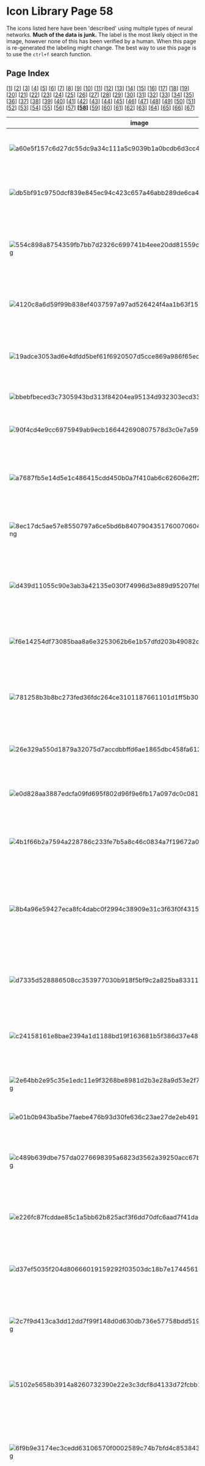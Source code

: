 # Icon Library Page 58

The icons listed here have been 'described' using multiple types of neural networks. **Much of the data is junk.** The label is the most likely object in the image, however none of this has been verified by a human. When this page is re-generated the labeling might change.
The best way to use this page is to use the `ctrl+f` search function.

## Page Index

[[1](/toyo/icons/icon_library_page_01.md)] [[2](/toyo/icons/icon_library_page_02.md)] [[3](/toyo/icons/icon_library_page_03.md)] [[4](/toyo/icons/icon_library_page_04.md)] [[5](/toyo/icons/icon_library_page_05.md)] [[6](/toyo/icons/icon_library_page_06.md)] [[7](/toyo/icons/icon_library_page_07.md)] [[8](/toyo/icons/icon_library_page_08.md)] [[9](/toyo/icons/icon_library_page_09.md)] [[10](/toyo/icons/icon_library_page_10.md)] [[11](/toyo/icons/icon_library_page_11.md)] [[12](/toyo/icons/icon_library_page_12.md)] [[13](/toyo/icons/icon_library_page_13.md)] [[14](/toyo/icons/icon_library_page_14.md)] [[15](/toyo/icons/icon_library_page_15.md)] [[16](/toyo/icons/icon_library_page_16.md)] [[17](/toyo/icons/icon_library_page_17.md)] [[18](/toyo/icons/icon_library_page_18.md)] [[19](/toyo/icons/icon_library_page_19.md)] [[20](/toyo/icons/icon_library_page_20.md)] [[21](/toyo/icons/icon_library_page_21.md)] [[22](/toyo/icons/icon_library_page_22.md)] [[23](/toyo/icons/icon_library_page_23.md)] [[24](/toyo/icons/icon_library_page_24.md)] [[25](/toyo/icons/icon_library_page_25.md)] [[26](/toyo/icons/icon_library_page_26.md)] [[27](/toyo/icons/icon_library_page_27.md)] [[28](/toyo/icons/icon_library_page_28.md)] [[29](/toyo/icons/icon_library_page_29.md)] [[30](/toyo/icons/icon_library_page_30.md)] [[31](/toyo/icons/icon_library_page_31.md)] [[32](/toyo/icons/icon_library_page_32.md)] [[33](/toyo/icons/icon_library_page_33.md)] [[34](/toyo/icons/icon_library_page_34.md)] [[35](/toyo/icons/icon_library_page_35.md)] [[36](/toyo/icons/icon_library_page_36.md)] [[37](/toyo/icons/icon_library_page_37.md)] [[38](/toyo/icons/icon_library_page_38.md)] [[39](/toyo/icons/icon_library_page_39.md)] [[40](/toyo/icons/icon_library_page_40.md)] [[41](/toyo/icons/icon_library_page_41.md)] [[42](/toyo/icons/icon_library_page_42.md)] [[43](/toyo/icons/icon_library_page_43.md)] [[44](/toyo/icons/icon_library_page_44.md)] [[45](/toyo/icons/icon_library_page_45.md)] [[46](/toyo/icons/icon_library_page_46.md)] [[47](/toyo/icons/icon_library_page_47.md)] [[48](/toyo/icons/icon_library_page_48.md)] [[49](/toyo/icons/icon_library_page_49.md)] [[50](/toyo/icons/icon_library_page_50.md)] [[51](/toyo/icons/icon_library_page_51.md)] [[52](/toyo/icons/icon_library_page_52.md)] [[53](/toyo/icons/icon_library_page_53.md)] [[54](/toyo/icons/icon_library_page_54.md)] [[55](/toyo/icons/icon_library_page_55.md)] [[56](/toyo/icons/icon_library_page_56.md)] [[57](/toyo/icons/icon_library_page_57.md)] **[[58](/toyo/icons/icon_library_page_58.md)]** [[59](/toyo/icons/icon_library_page_59.md)] [[60](/toyo/icons/icon_library_page_60.md)] [[61](/toyo/icons/icon_library_page_61.md)] [[62](/toyo/icons/icon_library_page_62.md)] [[63](/toyo/icons/icon_library_page_63.md)] [[64](/toyo/icons/icon_library_page_64.md)] [[65](/toyo/icons/icon_library_page_65.md)] [[66](/toyo/icons/icon_library_page_66.md)] [[67](/toyo/icons/icon_library_page_67.md)] 

| image | labels |
| - | - |
| ![a60e5f157c6d27dc55dc9a34c111a5c9039b1a0bcdb6d3cc4145ce64ba1b40ec.png](/img/icons/a60e5f157c6d27dc55dc9a34c111a5c9039b1a0bcdb6d3cc4145ce64ba1b40ec.png) | person, chain saw, chainsaw, clog, oil filter, whistle, chain saw, chainsaw |
| ![db5bf91c9750dcf839e845ec94c423c657a46abb289de6ca40429f197d4108f4.png](/img/icons/db5bf91c9750dcf839e845ec94c423c657a46abb289de6ca40429f197d4108f4.png) | dog, packet, analog clock, digital watch, pill bottle, panpipe, pandean pipe, syrinx |
| ![554c898a8754359fb7bb7d2326c699741b4eee20dd81559cf77bb29dfbb0192e.png](/img/icons/554c898a8754359fb7bb7d2326c699741b4eee20dd81559cf77bb29dfbb0192e.png) | dog, chain saw, chainsaw, chain saw, whistle, chain saw, thresher, thrasher, threshing machine |
| ![4120c8a6d59f99b838ef4037597a97ad526424f4aa1b63f15449226939f68c98.png](/img/icons/4120c8a6d59f99b838ef4037597a97ad526424f4aa1b63f15449226939f68c98.png) | person, packet, nipple, eggnog, Band Aid, letter opener, paper knife, paperknife |
| ![19adce3053ad6e4dfdd5bef61f6920507d5cce869a986f65ec6b0a055e784343.png](/img/icons/19adce3053ad6e4dfdd5bef61f6920507d5cce869a986f65ec6b0a055e784343.png) | person, assault rifle, assault gun, pick, milk can, spatula, cleaver, meat cleaver, chopper |
| ![bbebfbeced3c7305943bd313f84204ea95134d932303ecd330dee55730ed53fd.png](/img/icons/bbebfbeced3c7305943bd313f84204ea95134d932303ecd330dee55730ed53fd.png) | person, ski, ski, binder, binder, buckle |
| ![90f4cd4e9cc6975949ab9ecb166442690807578d3c0e7a59169c4a38a16fbf84.png](/img/icons/90f4cd4e9cc6975949ab9ecb166442690807578d3c0e7a59169c4a38a16fbf84.png) | person, Band Aid, Band Aid, digital clock, digital clock, Band Aid |
| ![a7687fb5e14d5e1c486415cdd450b0a7f410ab6c62606e2ff23697146a6d12f2.png](/img/icons/a7687fb5e14d5e1c486415cdd450b0a7f410ab6c62606e2ff23697146a6d12f2.png) | person, jersey, T-shirt, tee shirt, chain saw, ocarina, Windsor tie, pick, plectrum, plectron |
| ![8ec17dc5ae57e8550797a6ce5bd6b8407904351760070604118323490e68be45.png](/img/icons/8ec17dc5ae57e8550797a6ce5bd6b8407904351760070604118323490e68be45.png) | person, ocarina, sweet potato, ocarina, tobacco shop, ocarina, bearskin, busby, shako |
| ![d439d11055c90e3ab3a42135e030f74996d3e889d95207febb5f5ef644db041e.png](/img/icons/d439d11055c90e3ab3a42135e030f74996d3e889d95207febb5f5ef644db041e.png) | person, pick, plectrum, plectron, Windsor tie, panpipe, Windsor tie, bearskin, busby, shako |
| ![f6e14254df73085baa8a6e3253062b6e1b57dfd203b49082dce18e6424f70219.png](/img/icons/f6e14254df73085baa8a6e3253062b6e1b57dfd203b49082dce18e6424f70219.png) | person, Windsor tie, Windsor tie, ocarina, Windsor tie, bearskin, busby, shako |
| ![781258b3b8bc273fed36fdc264ce3101187661101d1ff5b302cc2608d316bf10.png](/img/icons/781258b3b8bc273fed36fdc264ce3101187661101d1ff5b302cc2608d316bf10.png) | person, panpipe, pandean pipe, syrinx, maraca, panpipe, ocarina, bearskin, busby, shako |
| ![26e329a550d1879a32075d7accdbbffd6ae1865dbc458fa612f47d3fbc4104d8.png](/img/icons/26e329a550d1879a32075d7accdbbffd6ae1865dbc458fa612f47d3fbc4104d8.png) | person, Windsor tie, pick, panpipe, neck brace, bearskin, busby, shako |
| ![e0d828aa3887edcfa09fd695f802d96f9e6fb17a097dc0c08144c6456f4d3d88.png](/img/icons/e0d828aa3887edcfa09fd695f802d96f9e6fb17a097dc0c08144c6456f4d3d88.png) | sun, chain saw, chainsaw, maraca, maraca, chain saw, screen, CRT screen |
| ![4b1f66b2a7594a228786c233fe7b5a8c46c0834a7f19672a0f8efce0cac46ac8.png](/img/icons/4b1f66b2a7594a228786c233fe7b5a8c46c0834a7f19672a0f8efce0cac46ac8.png) | tree, plunger, plumber's helper, plunger, plunger, plunger, pinwheel |
| ![8b4a96e59427eca8fc4dabc0f2994c38909e31c3f63f0f431509be16be7ed53d.png](/img/icons/8b4a96e59427eca8fc4dabc0f2994c38909e31c3f63f0f431509be16be7ed53d.png) | phone, hand-held computer, hand-held microcomputer, hand-held computer, screen, nipple, hand-held computer, hand-held microcomputer |
| ![d7335d528886508cc353977030b918f5bf9c2a825ba83311aea7aa13ff26bbe0.png](/img/icons/d7335d528886508cc353977030b918f5bf9c2a825ba83311aea7aa13ff26bbe0.png) | person, bolo tie, bolo, bola tie, bola, barometer, rock beauty, fox squirrel, stopwatch, stop watch |
| ![c24158161e8bae2394a1d1188bd19f163681b5f386d37e488ff8f19b65518827.png](/img/icons/c24158161e8bae2394a1d1188bd19f163681b5f386d37e488ff8f19b65518827.png) | person, ocarina, sweet potato, nipple, ocarina, ocarina, ballpoint, ballpoint pen, ballpen, Biro |
| ![2e64bb2e95c35e1edc11e9f3268be8981d2b3e28a9d53e2f7814d54de938ba4c.png](/img/icons/2e64bb2e95c35e1edc11e9f3268be8981d2b3e28a9d53e2f7814d54de938ba4c.png) | person, power drill, screen, power drill, knee pad, bearskin, busby, shako |
| ![e01b0b943ba5be7faebe476b93d30fe636c23ae27de2eb4914648519b4f58692.png](/img/icons/e01b0b943ba5be7faebe476b93d30fe636c23ae27de2eb4914648519b4f58692.png) | person, packet, packet, throne, throne, packet |
| ![c489b639dbe757da0276698395a6823d3562a39250acc67b0f0c5718ad9c85df.png](/img/icons/c489b639dbe757da0276698395a6823d3562a39250acc67b0f0c5718ad9c85df.png) | person, plunger, plumber's helper, nipple, can opener, plunger, letter opener, paper knife, paperknife |
| ![e226fc87fcddae85c1a5bb62b825acf3f6dd70dfc6aad7f41da074611c886cb6.png](/img/icons/e226fc87fcddae85c1a5bb62b825acf3f6dd70dfc6aad7f41da074611c886cb6.png) | tree, pot, flowerpot, digital clock, guillotine, panpipe, pick, plectrum, plectron |
| ![d37ef5035f204d80666019159292f03503dc18b7e17445618f45f73d54c3fd76.png](/img/icons/d37ef5035f204d80666019159292f03503dc18b7e17445618f45f73d54c3fd76.png) | sun, panpipe, pandean pipe, syrinx, panpipe, whistle, whistle, rock beauty, Holocanthus tricolor |
| ![2c7f9d413ca3dd12dd7f99f148d0d630db736e57758bdd5192de66637730c7a9.png](/img/icons/2c7f9d413ca3dd12dd7f99f148d0d630db736e57758bdd5192de66637730c7a9.png) | person, pick, plectrum, plectron, book jacket, panpipe, screw, panpipe, pandean pipe, syrinx |
| ![5102e5658b3914a8260732390e22e3c3dcf8d4133d72fcbb1ef1e6a2dea91e4d.png](/img/icons/5102e5658b3914a8260732390e22e3c3dcf8d4133d72fcbb1ef1e6a2dea91e4d.png) | person, analog clock, nipple, hourglass, safety pin, book jacket, dust cover, dust jacket, dust wrapper |
| ![6f9b9e3174ec3cedd63106570f0002589c74b7bfd4c853843c0779348e4b1d6a.png](/img/icons/6f9b9e3174ec3cedd63106570f0002589c74b7bfd4c853843c0779348e4b1d6a.png) | person, remote control, remote, cassette player, space heater, space heater, hand-held computer, hand-held microcomputer |
| ![10ae39db173b6eac3477b804663687f22c0427c600977bbd01c4fb06caab91d7.png](/img/icons/10ae39db173b6eac3477b804663687f22c0427c600977bbd01c4fb06caab91d7.png) | person, sunscreen, sunblock, sun blocker, analog clock, corn, pill bottle, sunscreen, sunblock, sun blocker |
| ![0af040cf9f8b713e72fe55fda13ad4b9235768998bc219d1201ffdf9b0d63447.png](/img/icons/0af040cf9f8b713e72fe55fda13ad4b9235768998bc219d1201ffdf9b0d63447.png) | tree, chain saw, chainsaw, digital watch, thresher, whistle, knot |
| ![8ae1f9ed9ba9530909f4c4eb409aa286f10cf1f7edea983bc7faf332a860d344.png](/img/icons/8ae1f9ed9ba9530909f4c4eb409aa286f10cf1f7edea983bc7faf332a860d344.png) | tree, thresher, thrasher, threshing machine, combination lock, thresher, maraca, stopwatch, stop watch |
| ![ab21d23798053ee1cba29dfa6f2e444b03e83013a29b88d1a09f4cf3ee728cce.png](/img/icons/ab21d23798053ee1cba29dfa6f2e444b03e83013a29b88d1a09f4cf3ee728cce.png) | person, shovel, plunger, spatula, whistle, stopwatch, stop watch |
| ![3d3fbe674af8d4c4465a408d38ff2fa96f9c7ae13784607eef52e05dfe59194b.png](/img/icons/3d3fbe674af8d4c4465a408d38ff2fa96f9c7ae13784607eef52e05dfe59194b.png) | person, chain saw, chainsaw, sunscreen, digital clock, whistle, whistle |
| ![0e44e5d99c85215ed82cde66623f998f48c35e5a397b928d79015a92ee41b17e.png](/img/icons/0e44e5d99c85215ed82cde66623f998f48c35e5a397b928d79015a92ee41b17e.png) | person, ski, combination lock, analog clock, analog clock, oboe, hautboy, hautbois |
| ![9703bb920ece59ffa964b241c4595b52dc2d169bd48e0256399d3f88b2e69285.png](/img/icons/9703bb920ece59ffa964b241c4595b52dc2d169bd48e0256399d3f88b2e69285.png) | person, cleaver, meat cleaver, chopper, book jacket, digital clock, rock beauty, lighter, light, igniter, ignitor |
| ![15f167d595f24e6266089f8053cef06f78042d9e163a4d2898c42dd5e173cd24.png](/img/icons/15f167d595f24e6266089f8053cef06f78042d9e163a4d2898c42dd5e173cd24.png) | person, cleaver, meat cleaver, chopper, sunscreen, spatula, whistle, chain saw, chainsaw |
| ![0122a7a2ee4b488916b1e59f8772db7d86533943fa595fa3d5f1f1010de3f4e9.png](/img/icons/0122a7a2ee4b488916b1e59f8772db7d86533943fa595fa3d5f1f1010de3f4e9.png) | person, slot, one-armed bandit, slot, sunscreen, whistle, whistle |
| ![4ee3c74fe0369076ff4596746a07a0e3057464c1c4d7838602c34a6ab5528c26.png](/img/icons/4ee3c74fe0369076ff4596746a07a0e3057464c1c4d7838602c34a6ab5528c26.png) | spaceship, ski, whistle, shopping basket, whistle, chain saw, chainsaw |
| ![073932916bfb08d27cf39f362a15b04f759e032576fec836ba53943db495eaf9.png](/img/icons/073932916bfb08d27cf39f362a15b04f759e032576fec836ba53943db495eaf9.png) | person, packet, sunscreen, hand-held computer, combination lock, slide rule, slipstick |
| ![c98a21e3c14083dc595535d7981c78a1c44de11fe483d233f24baadc94344e43.png](/img/icons/c98a21e3c14083dc595535d7981c78a1c44de11fe483d233f24baadc94344e43.png) | person, pick, plectrum, plectron, analog clock, spotlight, table lamp, shield, buckler |
| ![1dd7927631689b1fa1123851c2276335fe3e26e1ad89be1252ae79635bf27eae.png](/img/icons/1dd7927631689b1fa1123851c2276335fe3e26e1ad89be1252ae79635bf27eae.png) | phone, hair spray, web site, binder, binder, safety pin |
| ![c982e8acf2b04fb6c0c5305b9ca4b2c90e9a9c33e5e07fc1832bc91a41a28c88.png](/img/icons/c982e8acf2b04fb6c0c5305b9ca4b2c90e9a9c33e5e07fc1832bc91a41a28c88.png) | person, thresher, thrasher, threshing machine, Band Aid, candle, plunger, nipple |
| ![cd80e0c0e9e2b9c502c47536bb68d1a361a8b312df5cfac2e7c034e9f19f46a1.png](/img/icons/cd80e0c0e9e2b9c502c47536bb68d1a361a8b312df5cfac2e7c034e9f19f46a1.png) | phone, plunger, plumber's helper, binder, milk can, plunger, analog clock |
| ![b074e565b9181caac28d0caad55ea1bc49279e3af6d06f451ea4b1e0338a5862.png](/img/icons/b074e565b9181caac28d0caad55ea1bc49279e3af6d06f451ea4b1e0338a5862.png) | person, chain saw, chainsaw, spatula, Band Aid, cleaver, stopwatch, stop watch |
| ![3b3cb58f7c3f7bf655c68974c5e95c774d28c545cd5f6d220b3d6393d94d48bf.png](/img/icons/3b3cb58f7c3f7bf655c68974c5e95c774d28c545cd5f6d220b3d6393d94d48bf.png) | person, chain saw, chainsaw, panpipe, corkscrew, whistle, pick, plectrum, plectron |
| ![870d202e8f3698da302734184c0fc4462e4f93bd8775dcc2c081604967e0e9f3.png](/img/icons/870d202e8f3698da302734184c0fc4462e4f93bd8775dcc2c081604967e0e9f3.png) | person, pick, plectrum, plectron, spatula, chime, digital clock, safety pin |
| ![d2150a505f06bc2f39cba74db8f6c9a5704a925599708bc93faffd0bdb6438f2.png](/img/icons/d2150a505f06bc2f39cba74db8f6c9a5704a925599708bc93faffd0bdb6438f2.png) | person, sunscreen, sunblock, sun blocker, analog clock, ocarina, pill bottle, stopwatch, stop watch |
| ![bb2201a641cf6647816213553075355cc8711244bc18dc721d356aed8e929284.png](/img/icons/bb2201a641cf6647816213553075355cc8711244bc18dc721d356aed8e929284.png) | tree, lotion, Band Aid, lotion, lotion, hair spray |
| ![2c03f20df08b1418f52150e7c78c9c9d1ef3aeddeb8f0ba82a060f61a92b15c8.png](/img/icons/2c03f20df08b1418f52150e7c78c9c9d1ef3aeddeb8f0ba82a060f61a92b15c8.png) | cat, switch, electric switch, electrical switch, scoreboard, analog clock, analog clock, pick, plectrum, plectron |
| ![7f8de32da067ae53d388781685121006b4b1272811a55817e96f46e7ce066e5b.png](/img/icons/7f8de32da067ae53d388781685121006b4b1272811a55817e96f46e7ce066e5b.png) | dog, maraca, throne, hourglass, panpipe, panpipe, pandean pipe, syrinx |
| ![577bc03f11d1445cd5c0461a587276fce2227bb5849709f018c13a36db490cdb.png](/img/icons/577bc03f11d1445cd5c0461a587276fce2227bb5849709f018c13a36db490cdb.png) | person, fox squirrel, eastern fox squirrel, Sciurus niger, cleaver, analog clock, milk can, milk can |
| ![148afa3e6c16f55804e5f7db81621af17c75ad4dbb17a64b2db63529f9dae672.png](/img/icons/148afa3e6c16f55804e5f7db81621af17c75ad4dbb17a64b2db63529f9dae672.png) | sun, packet, ocarina, ocarina, spotted salamander, gong, tam-tam |
| ![1769b77319e0403508378996980fb4438c47ef79d86e47da61222e62275ac350.png](/img/icons/1769b77319e0403508378996980fb4438c47ef79d86e47da61222e62275ac350.png) | person, packet, lotion, pill bottle, nipple, milk can |
| ![42a40abbd5a8a95a6fd03e03865fe8b20358d461cb82709e6ab4d468d72211c8.png](/img/icons/42a40abbd5a8a95a6fd03e03865fe8b20358d461cb82709e6ab4d468d72211c8.png) | dog, analog clock, tobacco shop, digital clock, Windsor tie, golden retriever |
| ![552c6928c2ffd4357f0a383f089f1060305738757e6b365f47a44c0f1781b485.png](/img/icons/552c6928c2ffd4357f0a383f089f1060305738757e6b365f47a44c0f1781b485.png) | cat, packet, packet, oil filter, ocarina, book jacket, dust cover, dust jacket, dust wrapper |
| ![871b8703188068e4cfa9b6569a9795e687d3c3cac4e71505c4c8e0260d81acd7.png](/img/icons/871b8703188068e4cfa9b6569a9795e687d3c3cac4e71505c4c8e0260d81acd7.png) | cat, chiffonier, commode, chiffonier, chiffonier, ocarina, panpipe, pandean pipe, syrinx |
| ![032d9cf72db8209b98adc8c84c13e3f1daa8d488e3729eeb93b443f4ad32196a.png](/img/icons/032d9cf72db8209b98adc8c84c13e3f1daa8d488e3729eeb93b443f4ad32196a.png) | person, maraca, wall clock, sunscreen, nipple, book jacket, dust cover, dust jacket, dust wrapper |
| ![98c129eabc80027d6d828f5a4d3f2e403620f19d0fcff66eaeeb6822d3043a9e.png](/img/icons/98c129eabc80027d6d828f5a4d3f2e403620f19d0fcff66eaeeb6822d3043a9e.png) | person, hair spray, lipstick, whistle, whistle, plunger, plumber's helper |
| ![8c218f7396f25f02fb8e40b32f1bba338a1e30698968ef506e00b5d05e7e4f0b.png](/img/icons/8c218f7396f25f02fb8e40b32f1bba338a1e30698968ef506e00b5d05e7e4f0b.png) | person, thresher, thrasher, threshing machine, safety pin, tobacco shop, whistle, pick, plectrum, plectron |
| ![8885d61e28b02fec5d8262df1cea7abd80ea81c29f801dad017e40d01fb7f556.png](/img/icons/8885d61e28b02fec5d8262df1cea7abd80ea81c29f801dad017e40d01fb7f556.png) | person, packet, sunscreen, maze, sunscreen, panpipe, pandean pipe, syrinx |
| ![4f7b4790c351c7b5eddf54683863244a077471c3e8d1c2d4b848f73f1e8a807c.png](/img/icons/4f7b4790c351c7b5eddf54683863244a077471c3e8d1c2d4b848f73f1e8a807c.png) | person, analog clock, sunscreen, hourglass, sunscreen, sunscreen, sunblock, sun blocker |
| ![397065c6dd428e5bd147b74331aa692b48a64416bf7ca4dff515adfd0b4a3e11.png](/img/icons/397065c6dd428e5bd147b74331aa692b48a64416bf7ca4dff515adfd0b4a3e11.png) | person, thresher, thrasher, threshing machine, switch, sunscreen, whistle, jersey, T-shirt, tee shirt |
| ![021b2aff012171b4ce855762768725f5e3d7b9540cfcc2d7c460210a728d42dd.png](/img/icons/021b2aff012171b4ce855762768725f5e3d7b9540cfcc2d7c460210a728d42dd.png) | tree, packet, cassette, stopwatch, knee pad, ocarina, sweet potato |
| ![eb7b667cce714fdc6035c5a014a714be56f8f24db8c9b8e68cb489d334803707.png](/img/icons/eb7b667cce714fdc6035c5a014a714be56f8f24db8c9b8e68cb489d334803707.png) | person, cleaver, meat cleaver, chopper, screw, digital clock, can opener, chain saw, chainsaw |
| ![274977a82d4e185cf65413287e2a87df9666f725d16272060defb4c09b3bbe72.png](/img/icons/274977a82d4e185cf65413287e2a87df9666f725d16272060defb4c09b3bbe72.png) | person, stopwatch, stop watch, wall clock, wall clock, nipple, stopwatch, stop watch |
| ![2575d675efc1dc9bdda658315029662488d1c144a254c9c13c555be74a184207.png](/img/icons/2575d675efc1dc9bdda658315029662488d1c144a254c9c13c555be74a184207.png) | person, stopwatch, stop watch, packet, stopwatch, stopwatch, pick, plectrum, plectron |
| ![9165cd1ae0007bda1990438079c7219593b905b59285e0784b759d8f80867b7c.png](/img/icons/9165cd1ae0007bda1990438079c7219593b905b59285e0784b759d8f80867b7c.png) | person, packet, sunscreen, candle, whiskey jug, pick, plectrum, plectron |
| ![c76ea4df32aada82ee68751c73f3a62fe122233db61a39338642c12985339228.png](/img/icons/c76ea4df32aada82ee68751c73f3a62fe122233db61a39338642c12985339228.png) | person, chain saw, chainsaw, oil filter, power drill, oil filter, jersey, T-shirt, tee shirt |
| ![8b82f48bb9201f1d9c1190feeb1f3a310bca92750c47516f7e2f536d5bd6369f.png](/img/icons/8b82f48bb9201f1d9c1190feeb1f3a310bca92750c47516f7e2f536d5bd6369f.png) | cat, remote control, remote, bolo tie, espresso maker, bearskin, chain saw, chainsaw |
| ![60c2140456ef8c646e1923a5fa92b475862f58f7369db1c2acd73f842c8d08ab.png](/img/icons/60c2140456ef8c646e1923a5fa92b475862f58f7369db1c2acd73f842c8d08ab.png) | cat, punching bag, punch bag, punching ball, punchball, hourglass, digital clock, bearskin, stopwatch, stop watch |
| ![ffb0b354855c072d83fcaf80d129f830795aca43f5b1dd32ecd98674f4dc725d.png](/img/icons/ffb0b354855c072d83fcaf80d129f830795aca43f5b1dd32ecd98674f4dc725d.png) | sun, thresher, thrasher, threshing machine, maraca, thresher, whistle, chain saw, chainsaw |
| ![636eaae24e53c2b3e52549bf4d95235d0c836f340cd4d7714c5996cd57dcd577.png](/img/icons/636eaae24e53c2b3e52549bf4d95235d0c836f340cd4d7714c5996cd57dcd577.png) | phone, plunger, plumber's helper, plunger, switch, plunger, plunger, plumber's helper |
| ![e060539d9cb5493b5712fb96ff7ecac8c62e0c65b2613b411b6f1ac91ba12a9b.png](/img/icons/e060539d9cb5493b5712fb96ff7ecac8c62e0c65b2613b411b6f1ac91ba12a9b.png) | car, moving van, combination lock, digital clock, lotion, hand-held computer, hand-held microcomputer |
| ![1040f98d84b2e26c288dd1578a2f7efdb6509e78794679d0f3618175efe2afb1.png](/img/icons/1040f98d84b2e26c288dd1578a2f7efdb6509e78794679d0f3618175efe2afb1.png) | person, hand-held computer, hand-held microcomputer, scale, digital clock, harmonica, hand-held computer, hand-held microcomputer |
| ![bc253d5869ad2c307aded3aeb7b494408ad11e1ea7544adc87ee6fb8c5798c3d.png](/img/icons/bc253d5869ad2c307aded3aeb7b494408ad11e1ea7544adc87ee6fb8c5798c3d.png) | person, analog clock, loupe, loupe, maraca, whistle |
| ![935d1508c4a9d7c3556700dc033e952481d84666ff304dab7d44a9247cde60a8.png](/img/icons/935d1508c4a9d7c3556700dc033e952481d84666ff304dab7d44a9247cde60a8.png) | person, cassette, Band Aid, ocarina, ocarina, comic book |
| ![ec30bdc4c7a2d61fdf529e6ee368217576c2abd0fed6ec65b5210c6ba2f82c08.png](/img/icons/ec30bdc4c7a2d61fdf529e6ee368217576c2abd0fed6ec65b5210c6ba2f82c08.png) | dog, packet, chain saw, bearskin, chain saw, chain saw, chainsaw |
| ![ec99fb6284911a94d6ab6daa272d1219b09e523e9d971add07634e6321812d17.png](/img/icons/ec99fb6284911a94d6ab6daa272d1219b09e523e9d971add07634e6321812d17.png) | person, sunscreen, sunblock, sun blocker, nipple, sunscreen, ocarina, face powder |
| ![bd53347bb18bdee490db95506e2d80f83445bb52a3a41515d3375333cc5447a2.png](/img/icons/bd53347bb18bdee490db95506e2d80f83445bb52a3a41515d3375333cc5447a2.png) | person, ocarina, sweet potato, Windsor tie, ocarina, chow, jersey, T-shirt, tee shirt |
| ![9ed884880bb326dcb2341ee94bc77f5924dc1f3bee6c987d238aa13a9a45e7bf.png](/img/icons/9ed884880bb326dcb2341ee94bc77f5924dc1f3bee6c987d238aa13a9a45e7bf.png) | person, ocarina, sweet potato, pick, ocarina, magnetic compass, comic book |
| ![c408e65e26fd60ed837d8f34ece0fa7540f0ea661954aa5a6612999c9959d4b7.png](/img/icons/c408e65e26fd60ed837d8f34ece0fa7540f0ea661954aa5a6612999c9959d4b7.png) | person, hair spray, lotion, lotion, whistle, nipple |
| ![3223e4770e9f6933933a20cf8a099019f14fd48c0861d748d11fc87878eb20ce.png](/img/icons/3223e4770e9f6933933a20cf8a099019f14fd48c0861d748d11fc87878eb20ce.png) | cat, platypus, duckbill, duckbilled platypus, duck-billed platypus, Ornithorhynchus anatinus, panpipe, fox squirrel, panpipe, fox squirrel, eastern fox squirrel, Sciurus niger |
| ![02310e5fa0120fafd477da132dd184b17b4ab63377328fbefcb6c1eb45645d94.png](/img/icons/02310e5fa0120fafd477da132dd184b17b4ab63377328fbefcb6c1eb45645d94.png) | person, cleaver, meat cleaver, chopper, Band Aid, sunscreen, binder, web site, website, internet site, site |
| ![98865274f3a5b0fdaffc809ee042dcb554d4b32f7843fead33e1de433eb876f2.png](/img/icons/98865274f3a5b0fdaffc809ee042dcb554d4b32f7843fead33e1de433eb876f2.png) | person, analog clock, analog clock, analog clock, analog clock, pick, plectrum, plectron |
| ![4091ebce48b0f2707a997f722baa67764b7bfa0bee071bfdca1342ec9a0b07e1.png](/img/icons/4091ebce48b0f2707a997f722baa67764b7bfa0bee071bfdca1342ec9a0b07e1.png) | tree, hen-of-the-woods, hen of the woods, Polyporus frondosus, Grifola frondosa, hen-of-the-woods, macaque, triceratops, hen-of-the-woods, hen of the woods, Polyporus frondosus, Grifola frondosa |
| ![721b66b0c05a3f26676492b485e51fdaa6cdca7b9a95b6be178bf6375810e347.png](/img/icons/721b66b0c05a3f26676492b485e51fdaa6cdca7b9a95b6be178bf6375810e347.png) | person, plunger, plumber's helper, pick, Arctic fox, whistle, pick, plectrum, plectron |
| ![cd2a94ce3f0c076c1e8b8040c9250642c86f0a260c77101e3fe8c6bc39db3d81.png](/img/icons/cd2a94ce3f0c076c1e8b8040c9250642c86f0a260c77101e3fe8c6bc39db3d81.png) | phone, chain saw, chainsaw, chain saw, spatula, spatula, chain saw, chainsaw |
| ![b5d15ece2246a9deca3bae9d0e150385d9c16d587ac6ff9afbb987e937f21974.png](/img/icons/b5d15ece2246a9deca3bae9d0e150385d9c16d587ac6ff9afbb987e937f21974.png) | dog, Madagascar cat, ring-tailed lemur, Lemur catta, langur, remote control, Dandie Dinmont, Persian cat |
| ![9f50840b585b50fb2677f5ae67179a5a81239e840ec0a87ae70d301d60871183.png](/img/icons/9f50840b585b50fb2677f5ae67179a5a81239e840ec0a87ae70d301d60871183.png) | person, Sussex spaniel, wig, Windsor tie, Irish water spaniel, safety pin |
| ![efb83e697aaf58c67b774817f18370f3957cbe0f23dfa2b34987d8398f6fd019.png](/img/icons/efb83e697aaf58c67b774817f18370f3957cbe0f23dfa2b34987d8398f6fd019.png) | sun, goldfish, Carassius auratus, goldfish, goldfish, rock beauty, pick, plectrum, plectron |
| ![f55fbc3be68109a92d2eec8e8f6f1cff712e953ae80dcc322aea9c9270a9affb.png](/img/icons/f55fbc3be68109a92d2eec8e8f6f1cff712e953ae80dcc322aea9c9270a9affb.png) | phone, hair spray, lotion, lotion, binder, sunscreen, sunblock, sun blocker |
| ![36dfc1d42f67e3b34f9336664bfe93db3c9415dd3837ab9554ae202762221fb7.png](/img/icons/36dfc1d42f67e3b34f9336664bfe93db3c9415dd3837ab9554ae202762221fb7.png) | person, strawberry, golf ball, Windsor tie, velvet, pick, plectrum, plectron |
| ![9390bd7a4a99c30bca48f593c2554070cd9dfe1e196faf4a357234daa13b035f.png](/img/icons/9390bd7a4a99c30bca48f593c2554070cd9dfe1e196faf4a357234daa13b035f.png) | person, hair spray, sunscreen, ocarina, face powder, bearskin, busby, shako |
| ![5fff087d6c3202fddafcf88adafecd2b9716b4dd7f47f888990043ad228055d5.png](/img/icons/5fff087d6c3202fddafcf88adafecd2b9716b4dd7f47f888990043ad228055d5.png) | dog, chain saw, chainsaw, chain saw, thresher, plunger, plunger, plumber's helper |
| ![23a5150157e6765a59f0358c6119e0e7ba77b59bfc3ca74d92ebe2dac96341be.png](/img/icons/23a5150157e6765a59f0358c6119e0e7ba77b59bfc3ca74d92ebe2dac96341be.png) | dog, ocarina, sweet potato, nipple, whiskey jug, ocarina, ocarina, sweet potato |
| ![931ee6adc01155421b62b1f34d330ccfb1362d6bd7243fe979546ee0ae7185af.png](/img/icons/931ee6adc01155421b62b1f34d330ccfb1362d6bd7243fe979546ee0ae7185af.png) | person, chain saw, chainsaw, chain saw, chain saw, Windsor tie, shield, buckler |
| ![b4473d0c63cb276698dbacdb87faaaa35839bfb0da1a7be340306b9c40fb74c9.png](/img/icons/b4473d0c63cb276698dbacdb87faaaa35839bfb0da1a7be340306b9c40fb74c9.png) | person, packet, cello, ocarina, hand-held computer, whistle |
| ![30016c23ea50887e6864c542de81c57060898de9727dfec88d9472e6630d7749.png](/img/icons/30016c23ea50887e6864c542de81c57060898de9727dfec88d9472e6630d7749.png) | person, bolo tie, bolo, bola tie, bola, nipple, whistle, nipple, gibbon, Hylobates lar |
| ![ea65699e3a195ab16fa75d74a77377b4f6ce09e0b309e5651d9bdfa7784b61ae.png](/img/icons/ea65699e3a195ab16fa75d74a77377b4f6ce09e0b309e5651d9bdfa7784b61ae.png) | person, Band Aid, nipple, sunscreen, ocarina, comic book |
| ![a330a15af82bcd23b1f2672df17b0d66d09637f87df2daccad1ebf86bb480516.png](/img/icons/a330a15af82bcd23b1f2672df17b0d66d09637f87df2daccad1ebf86bb480516.png) | flower, hair slide, maraca, digital clock, maraca, maraca |
| ![4274c8623c31fae369b89ee24701bf1bb364057e3e49ca504f74c7db6e8bb24d.png](/img/icons/4274c8623c31fae369b89ee24701bf1bb364057e3e49ca504f74c7db6e8bb24d.png) | phone, chain saw, chainsaw, maraca, Windsor tie, maraca, golden retriever |
| ![7b9d4e09a12ddf5d23268934b9f890081a8cd9d61d0dd2697c91f5fa3680c9af.png](/img/icons/7b9d4e09a12ddf5d23268934b9f890081a8cd9d61d0dd2697c91f5fa3680c9af.png) | person, stopwatch, stop watch, stopwatch, safety pin, can opener, slide rule, slipstick |
